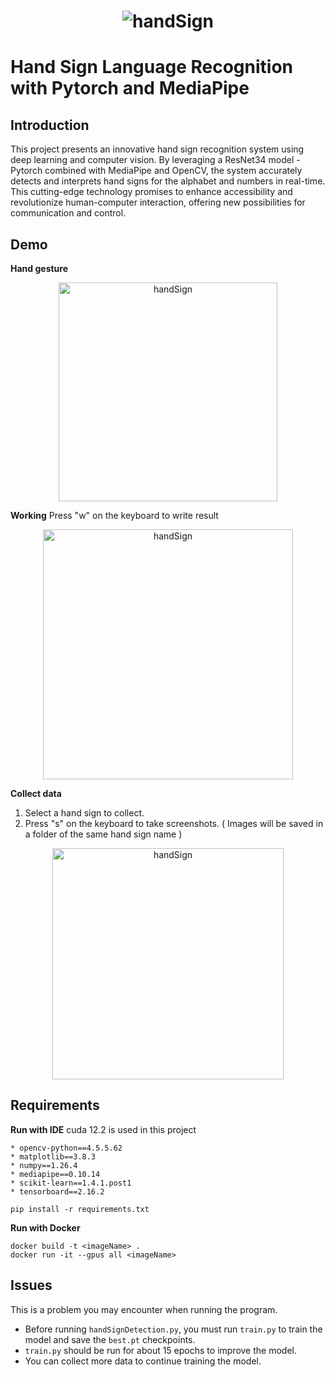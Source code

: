 
<h1 align="center">
<img src="https://github.com/user-attachments/assets/ceffbe1c-a0b2-4426-a145-ca3b00256676" alt="handSign">
</h1>

# Hand Sign Language Recognition with Pytorch and MediaPipe

## Introduction 

This project presents an innovative hand sign recognition system using deep learning and computer vision. By leveraging a ResNet34 model - Pytorch combined with MediaPipe and OpenCV, the system accurately detects and interprets hand signs for the alphabet and numbers in real-time. This cutting-edge technology promises to enhance accessibility and revolutionize human-computer interaction, offering new possibilities for communication and control.

## Demo
**Hand gesture**
<p align="center">
<img src="https://github.com/user-attachments/assets/5ae4c991-08b1-40c1-8ae3-2f1bd7075008"  height="350" alt="handSign">
</p>

**Working**
Press "w" on the keyboard to write result
<p align="center">
<img src="https://github.com/user-attachments/assets/6eb1b2ef-d8e7-45c4-be79-25a701b35a4e" height= "400" alt="handSign">
</p>

**Collect data**
1. Select a hand sign to collect.
2. Press "s" on the keyboard to take screenshots.
( Images will be saved in a folder of the same hand sign name )
<p align="center">
<img src="https://github.com/user-attachments/assets/e6c702f7-2f50-466e-9620-fd3019ac3ed4"   height= "370"  alt="handSign">
</p>

## Requirements
**Run with IDE**
cuda 12.2 is used in this project
```
* opencv-python==4.5.5.62
* matplotlib==3.8.3
* numpy==1.26.4
* mediapipe==0.10.14
* scikit-learn==1.4.1.post1
* tensorboard==2.16.2
```
```
pip install -r requirements.txt
```
**Run with Docker**
```
docker build -t <imageName> .
docker run -it --gpus all <imageName>
```
## Issues 
This is a problem you may encounter when running the program.
-   Before running `handSignDetection.py`, you must run `train.py` to train the model and save the `best.pt` checkpoints.
-   `train.py` should be run for about 15 epochs to improve the model.
-   You can collect more data to continue training the model.
